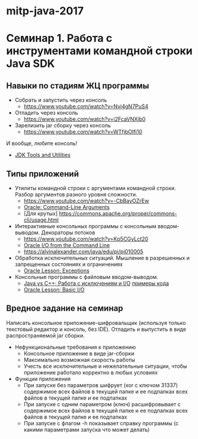 # mitp-java-2017

# Семинар 1. Работа с инструментами командной строки Java SDK

## Навыки по стадиям ЖЦ программы

* Собрать и запустить через консоль
  * https://www.youtube.com/watch?v=Nvj4gN7PuS4
* Отладить через консоль
  * https://www.youtube.com/watch?v=i2FcaVNXjb0
* Зарелизить jar сборку через консоль
  * https://www.youtube.com/watch?v=WTfjbOIfi10

И вообще, любите консоль!
  * [JDK Tools and Utilities](http://docs.oracle.com/javase/8/docs/technotes/tools/)

## Типы приложений

* Утилиты командной строки с аргументами командной строки. Разбор аргументов разного уровня сложности.
  * https://www.youtube.com/watch?v=-CbBayOZrEw
  * [Oracle: Command-Line Arguments](https://docs.oracle.com/javase/tutorial/essential/environment/cmdLineArgs.html)
  * [Для крутых] https://commons.apache.org/proper/commons-cli/usage.html
* Интерактивные консольных программы с консольным вводом-выводом. Декораторы потоков
  * https://www.youtube.com/watch?v=Kp5CGyLct20
  * [Oracle I/O from the Command Line](https://docs.oracle.com/javase/tutorial/essential/io/cl.html)
  * https://alvinalexander.com/java/edu/pj/pj010005
* Обработка исключительных ситуаций. Мышление в разрешенных и запрещенных состояниях и ограничениях
  * [Oracle Lesson: Exceptions](https://docs.oracle.com/javase/tutorial/essential/exceptions/index.html)
* Консольные программы с файловым вводом-выводом.
  * [Java vs C++; Работа с исключениям и I/O](https://goo.gl/wps6dA) [примеры кода](https://github.com/DanAnastasyev/mipt-java-2016/tree/master/seminars/src/ru/mipt/java2016/seminars/seminar1)
  * [Oracle Lesson: Basic I/O](https://docs.oracle.com/javase/tutorial/essential/io/)

## Вредное задание на семинар

Написать консольное приложение-шифровальщик (используя только текстовый редактор и консоль, без IDE). Отладить и выпустить в виде распространяемой jar сборки.

* Нефункциональные требования к приложению
  * Консольное приложение в виде jar-сборки
  * Максимально возможная скорость работы
  * Учесть все исключительные и нежелательные ситуации, чтобы приложение работало корректно в любых условиях
* Функции приложения
  * При запуске без параметров шифрует (xor с ключом 31337) содержимое всех файлов в текущей папке и ее подпапках всех файлов в текущей папке и ее подпапках
  * При запуске с одним параметром (ключ) расшифровывает с содержимое всех файлов в текущей папке и ее подпапках всех файлов в текущей папке и ее подпапках
  * При запуске с флагом -h показывает справку программы (с какими параметрами запуска что может делать)

